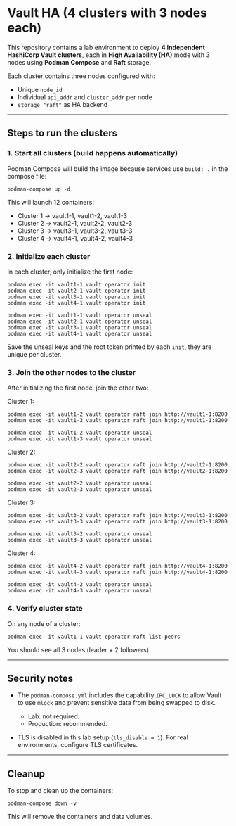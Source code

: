 # Vault HA (4 clusters with 3 nodes each)

This repository contains a lab environment to deploy **4 independent HashiCorp Vault clusters**, each in **High Availability (HA)** mode with 3 nodes using **Podman Compose** and **Raft** storage.

Each cluster contains three nodes configured with:

* Unique `node_id`
* Individual `api_addr` and `cluster_addr` per node
* `storage "raft"` as HA backend

---

## Steps to run the clusters

### 1. Start all clusters (build happens automatically)

Podman Compose will build the image because services use `build: .` in the compose file:

```
podman-compose up -d
```

This will launch 12 containers:

* Cluster 1 → vault1-1, vault1-2, vault1-3
* Cluster 2 → vault2-1, vault2-2, vault2-3
* Cluster 3 → vault3-1, vault3-2, vault3-3
* Cluster 4 → vault4-1, vault4-2, vault4-3

### 2. Initialize each cluster

In each cluster, only initialize the first node:

```
podman exec -it vault1-1 vault operator init
podman exec -it vault2-1 vault operator init
podman exec -it vault3-1 vault operator init
podman exec -it vault4-1 vault operator init

podman exec -it vault1-1 vault operator unseal
podman exec -it vault2-1 vault operator unseal
podman exec -it vault3-1 vault operator unseal
podman exec -it vault4-1 vault operator unseal
```

Save the unseal keys and the root token printed by each `init`, they are unique per cluster.

### 3. Join the other nodes to the cluster

After initializing the first node, join the other two:

Cluster 1:

```
podman exec -it vault1-2 vault operator raft join http://vault1-1:8200
podman exec -it vault1-3 vault operator raft join http://vault1-1:8200

podman exec -it vault1-2 vault operator unseal
podman exec -it vault1-3 vault operator unseal
```

Cluster 2:

```
podman exec -it vault2-2 vault operator raft join http://vault2-1:8200
podman exec -it vault2-3 vault operator raft join http://vault2-1:8200

podman exec -it vault2-2 vault operator unseal
podman exec -it vault2-3 vault operator unseal
```

Cluster 3:

```
podman exec -it vault3-2 vault operator raft join http://vault3-1:8200
podman exec -it vault3-3 vault operator raft join http://vault3-1:8200

podman exec -it vault3-2 vault operator unseal
podman exec -it vault3-3 vault operator unseal
```

Cluster 4:

```
podman exec -it vault4-2 vault operator raft join http://vault4-1:8200
podman exec -it vault4-3 vault operator raft join http://vault4-1:8200

podman exec -it vault4-2 vault operator unseal
podman exec -it vault4-3 vault operator unseal
```

### 4. Verify cluster state

On any node of a cluster:

```
podman exec -it vault1-1 vault operator raft list-peers
```

You should see all 3 nodes (leader + 2 followers).

---

## Security notes

* The `podman-compose.yml` includes the capability `IPC_LOCK` to allow Vault to use `mlock` and prevent sensitive data from being swapped to disk.

  * Lab: not required.
  * Production: recommended.

* TLS is disabled in this lab setup (`tls_disable = 1`). For real environments, configure TLS certificates.

---

## Cleanup

To stop and clean up the containers:

```
podman-compose down -v
```

This will remove the containers and data volumes.

